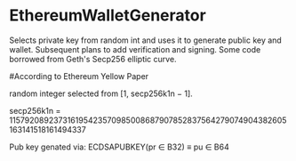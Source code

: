 # EthereumWalletGenerator
Selects private key from random int and uses it to generate public key and wallet. Subsequent plans to add verification and signing. Some code borrowed from Geth's Secp256 elliptic curve.

#According to Ethereum Yellow Paper

random integer selected from [1, secp256k1n − 1].

secp256k1n = 115792089237316195423570985008687907852837564279074904382605163141518161494337 

Pub key genated via: ECDSAPUBKEY(pr ∈ B32) ≡ pu ∈ B64



